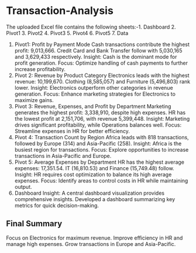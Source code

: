# Transaction-Analysis

The uploaded Excel file contains the following sheets:-1. Dashboard 2. Pivot1 3. Pivot2 4. Pivot3 5. Pivot4 6. Pivot5 7. Data
1. Pivot1: Profit by Payment Mode
       Cash transactions contribute the highest profit: 9,013,666.
       Credit Card and Bank Transfer follow with 5,030,165 and 3,629,433 respectively.
       Insight: Cash is the dominant mode for profit generation.
       Focus: Optimize handling of cash payments to further increase profitability.
2. Pivot 2: Revenue by Product Category
       Electronics leads with the highest revenue: 10,199,670.
       Clothing (8,585,057) and Furniture (5,496,803) rank lower.
       Insight: Electronics outperform other categories in revenue generation.
       Focus: Enhance marketing strategies for Electronics to maximize gains.
3. Pivot 3: Revenue, Expenses, and Profit by Department
       Marketing generates the highest profit: 3,338,910, despite high expenses.
       HR has the lowest profit at 2,151,706, with revenue 5,399,448.
       Insight: Marketing drives significant profitability, while Operations balances well.
       Focus: Streamline expenses in HR for better efficiency.
4. Pivot 4: Transaction Count by Region
       Africa leads with 818 transactions, followed by Europe (314) and Asia-Pacific (258).
       Insight: Africa is the busiest region for transactions.
       Focus: Explore opportunities to increase transactions in Asia-Pacific and Europe.
5. Pivot 5: Average Expenses by Department
        HR has the highest average expenses: 17,351.54.
        IT (16,810.53) and Finance (15,749.48) follow.
        Insight: HR requires cost optimization to balance its high average expenses.
        Focus: Identify areas to control costs in HR while maintaining output.
6. Dashboard
       Insight: A central dashboard visualization provides comprehensive insights. Developed a 
       dashboard summarizing key metrics for quick decision-making.
   
## Final Summary
   Focus on Electronics for maximum revenue.
   Improve efficiency in HR and manage high expenses.
   Grow transactions in Europe and Asia-Pacific.
